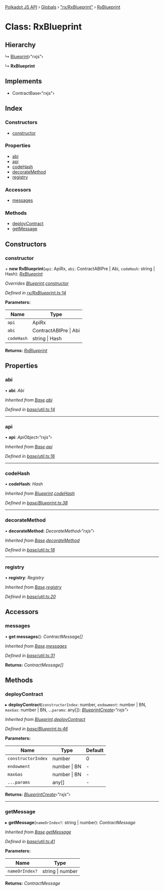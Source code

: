 [Polkadot JS API](../README.md) › [Globals](../globals.md) › ["rx/RxBlueprint"](../modules/_rx_rxblueprint_.md) › [RxBlueprint](_rx_rxblueprint_.rxblueprint.md)

# Class: RxBlueprint

## Hierarchy

  ↳ [Blueprint](_base_blueprint_.blueprint.md)‹"rxjs"›

  ↳ **RxBlueprint**

## Implements

* ContractBase‹"rxjs"›

## Index

### Constructors

* [constructor](_rx_rxblueprint_.rxblueprint.md#constructor)

### Properties

* [abi](_rx_rxblueprint_.rxblueprint.md#abi)
* [api](_rx_rxblueprint_.rxblueprint.md#api)
* [codeHash](_rx_rxblueprint_.rxblueprint.md#codehash)
* [decorateMethod](_rx_rxblueprint_.rxblueprint.md#decoratemethod)
* [registry](_rx_rxblueprint_.rxblueprint.md#registry)

### Accessors

* [messages](_rx_rxblueprint_.rxblueprint.md#messages)

### Methods

* [deployContract](_rx_rxblueprint_.rxblueprint.md#deploycontract)
* [getMessage](_rx_rxblueprint_.rxblueprint.md#getmessage)

## Constructors

###  constructor

\+ **new RxBlueprint**(`api`: ApiRx, `abi`: ContractABIPre | Abi, `codeHash`: string | Hash): *[RxBlueprint](_rx_rxblueprint_.rxblueprint.md)*

*Overrides [Blueprint](_base_blueprint_.blueprint.md).[constructor](_base_blueprint_.blueprint.md#constructor)*

*Defined in [rx/RxBlueprint.ts:14](https://github.com/polkadot-js/api/blob/922cfb8759/packages/api-contract/src/rx/RxBlueprint.ts#L14)*

**Parameters:**

Name | Type |
------ | ------ |
`api` | ApiRx |
`abi` | ContractABIPre &#124; Abi |
`codeHash` | string &#124; Hash |

**Returns:** *[RxBlueprint](_rx_rxblueprint_.rxblueprint.md)*

## Properties

###  abi

• **abi**: *Abi*

*Inherited from [Base](_base_util_.base.md).[abi](_base_util_.base.md#abi)*

*Defined in [base/util.ts:14](https://github.com/polkadot-js/api/blob/922cfb8759/packages/api-contract/src/base/util.ts#L14)*

___

###  api

• **api**: *ApiObject‹"rxjs"›*

*Inherited from [Base](_base_util_.base.md).[api](_base_util_.base.md#api)*

*Defined in [base/util.ts:16](https://github.com/polkadot-js/api/blob/922cfb8759/packages/api-contract/src/base/util.ts#L16)*

___

###  codeHash

• **codeHash**: *Hash*

*Inherited from [Blueprint](_base_blueprint_.blueprint.md).[codeHash](_base_blueprint_.blueprint.md#codehash)*

*Defined in [base/Blueprint.ts:38](https://github.com/polkadot-js/api/blob/922cfb8759/packages/api-contract/src/base/Blueprint.ts#L38)*

___

###  decorateMethod

• **decorateMethod**: *DecorateMethod‹"rxjs"›*

*Inherited from [Base](_base_util_.base.md).[decorateMethod](_base_util_.base.md#decoratemethod)*

*Defined in [base/util.ts:18](https://github.com/polkadot-js/api/blob/922cfb8759/packages/api-contract/src/base/util.ts#L18)*

___

###  registry

• **registry**: *Registry*

*Inherited from [Base](_base_util_.base.md).[registry](_base_util_.base.md#registry)*

*Defined in [base/util.ts:20](https://github.com/polkadot-js/api/blob/922cfb8759/packages/api-contract/src/base/util.ts#L20)*

## Accessors

###  messages

• **get messages**(): *ContractMessage[]*

*Inherited from [Base](_base_util_.base.md).[messages](_base_util_.base.md#messages)*

*Defined in [base/util.ts:31](https://github.com/polkadot-js/api/blob/922cfb8759/packages/api-contract/src/base/util.ts#L31)*

**Returns:** *ContractMessage[]*

## Methods

###  deployContract

▸ **deployContract**(`constructorIndex`: number, `endowment`: number | BN, `maxGas`: number | BN, ...`params`: any[]): *[BlueprintCreate](../interfaces/_base_blueprint_.blueprintcreate.md)‹"rxjs"›*

*Inherited from [Blueprint](_base_blueprint_.blueprint.md).[deployContract](_base_blueprint_.blueprint.md#deploycontract)*

*Defined in [base/Blueprint.ts:46](https://github.com/polkadot-js/api/blob/922cfb8759/packages/api-contract/src/base/Blueprint.ts#L46)*

**Parameters:**

Name | Type | Default |
------ | ------ | ------ |
`constructorIndex` | number | 0 |
`endowment` | number &#124; BN | - |
`maxGas` | number &#124; BN | - |
`...params` | any[] | - |

**Returns:** *[BlueprintCreate](../interfaces/_base_blueprint_.blueprintcreate.md)‹"rxjs"›*

___

###  getMessage

▸ **getMessage**(`nameOrIndex?`: string | number): *ContractMessage*

*Inherited from [Base](_base_util_.base.md).[getMessage](_base_util_.base.md#getmessage)*

*Defined in [base/util.ts:41](https://github.com/polkadot-js/api/blob/922cfb8759/packages/api-contract/src/base/util.ts#L41)*

**Parameters:**

Name | Type |
------ | ------ |
`nameOrIndex?` | string &#124; number |

**Returns:** *ContractMessage*

